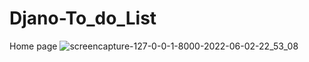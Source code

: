 # Djano-To_do_List
Home page
![screencapture-127-0-0-1-8000-2022-06-02-22_53_08](https://user-images.githubusercontent.com/98261745/171702179-2c799d28-1e9a-4526-9c8d-5c42604665dd.png)
